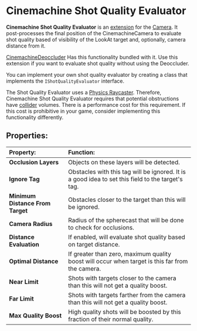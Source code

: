 # Cinemachine Shot Quality Evaluator

__Cinemachine Shot Quality Evaluator__ is an [extension](concept-procedural-motion.md#extensions) for the [Camera](CinemachineCamera.md). It post-processes the final position of the CinemachineCamera to evaluate shot quality based of visibility of the LookAt target and, optionally, camera distance from it.

[CinemachineDeoccluder](CinemachineDeoccluder.md) Has this functionality bundled with it.  Use this extension if you want to evaluate shot quality without using the Deoccluder.

You can implement your own shot quality evaluator by creating a class that implements the `IShotQualityEvaluator` interface.

The Shot Quality Evaluator uses a [Physics Raycaster](https://docs.unity3d.com/Manual/script-PhysicsRaycaster.html). Therefore, Cinemachine Shot Quality Evaluator requires that potential obstructions have [collider](https://docs.unity3d.com/Manual/CollidersOverview.html) volumes. There is a performance cost for this requirement. If this cost is prohibitive in your game, consider implementing this functionality differently.

## Properties:

| **Property:** | **Function:** |
|:---|:---|
| __Occlusion Layers__ | Objects on these layers will be detected. |
| __Ignore Tag__ | Obstacles with this tag will be ignored.  It is a good idea to set this field to the target's tag. |
| __Minimum Distance From Target__ | Obstacles closer to the target than this will be ignored. |
| __Camera Radius__ | Radius of the spherecast that will be done to check for occlusions. |
| __Distance Evaluation__ | If enabled, will evaluate shot quality based on target distance. |
| __Optimal Distance__ | If greater than zero, maximum quality boost will occur when target is this far from the camera. |
| __Near Limit__ | Shots with targets closer to the camera than this will not get a quality boost. |
| __Far Limit__ | Shots with targets farther from the camera than this will not get a quality boost. |
| __Max Quality Boost__ | High quality shots will be boosted by this fraction of their normal quality. |


